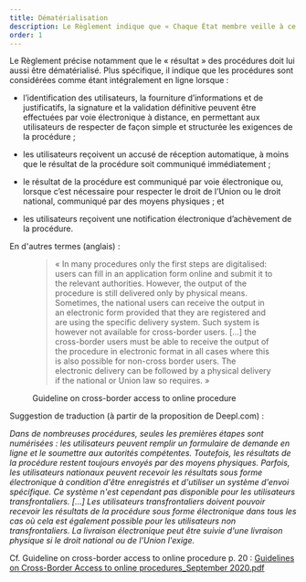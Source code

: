 ```yaml
---
title: Dématérialisation
description: Le Règlement indique que « Chaque État membre veille à ce que les utilisateurs puissent accéder à toutes les procédures énumérées à l’annexe II et les accomplir intégralement en ligne. »
order: 1
---
```


Le Règlement précise notamment que le « résultat » des procédures doit lui aussi être dématérialisé. Plus spécifique, il indique que les procédures sont considérées comme étant intégralement en ligne lorsque :

* l’identification des utilisateurs, la fourniture d’informations et de justificatifs, la signature et la validation définitive peuvent être effectuées par voie électronique à distance, en permettant aux utilisateurs de respecter de façon simple et structurée les exigences de la procédure ;

* les utilisateurs reçoivent un accusé de réception automatique, à moins que le résultat de la procédure soit communiqué immédiatement ;

* le résultat de la procédure est communiqué par voie électronique ou, lorsque c’est nécessaire pour respecter le droit de l’Union ou le droit national, communiqué par des moyens physiques ; et

* les utilisateurs reçoivent une notification électronique d’achèvement de la procédure.

En d'autres termes (anglais) :

<figure class="fr-quote">
	<blockquote>
		<p>« In many procedures only the first steps are digitalised: users can fill in an application form online and submit it to the relevant authorities. However, the output of the procedure is still delivered only by physical means. Sometimes, the national users can receive the output in an electronic form provided that they are registered and are using the specific delivery system. Such system is however not available for cross-border users. [...] the cross-border users must be able to receive the output of the procedure in electronic format in all cases where this is also possible for non-cross border users. The electronic delivery can be followed by a physical delivery if the national or Union law so requires. »</p>
	</blockquote>
	<figcaption>
		<p class=“fr-quote__source”>Guideline on cross-border access to online procedure</p>
	</figcaption>
</figure>

Suggestion de traduction (à partir de la proposition de Deepl.com) : 

*Dans de nombreuses procédures, seules les premières étapes sont numérisées : les utilisateurs peuvent remplir un formulaire de demande en ligne et le soumettre aux autorités compétentes. Toutefois, les résultats de la procédure restent toujours envoyés par des moyens physiques. Parfois, les utilisateurs nationaux peuvent recevoir les résultats sous forme électronique à condition d'être enregistrés et d'utiliser un système d'envoi spécifique. Ce système n'est cependant pas disponible pour les utilisateurs transfrontaliers. [...] Les utilisateurs transfrontaliers doivent pouvoir recevoir les résultats de la procédure sous forme électronique dans tous les cas où cela est également possible pour les utilisateurs non transfrontaliers. La livraison électronique peut être suivie d'une livraison physique si le droit national ou de l'Union l'exige.*

Cf. Guideline on cross-border access to online procedure p. 20 :
[Guidelines on Cross-Border Access to online procedures_September 2020.pdf](https://github.com/DISIC/design.numerique.gouv.fr/files/7846230/Guidelines.on.Cross-Border.Access.to.online.procedures_September.2020.pdf)
